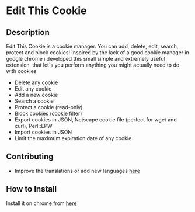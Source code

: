 Edit This Cookie
========================

Description
--------------

Edit This Cookie is a cookie manager. You can add, delete, edit, search, protect and block cookies!
Inspired by the lack of a good cookie manager in google chrome i developed this small simple and extremely useful extension, that let's you perform anything you might actually need to do with cookies

* Delete any cookie
* Edit any cookie
* Add a new cookie
* Search a cookie
* Protect a cookie (read-only)
* Block cookies (cookie filter)
* Export cookies in JSON, Netscape cookie file (perfect for wget and curl), Perl::LPW
* Import cookies in JSON
* Limit the maximum expiration date of any cookie


Contributing
--------------
- Improve the translations or add new languages [here](http://www.getlocalization.com/editthiscookie/)


How to Install
--------------

Install it on chrome from [here](https://chrome.google.com/webstore/detail/edit-this-cookie/fngmhnnpilhplaeedifhccceomclgfbg)
